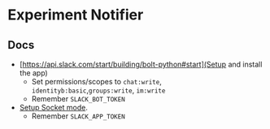 # Experiment Notifier

## Docs
- [https://api.slack.com/start/building/bolt-python#start](Setup and install the app)
  - Set permissions/scopes to `chat:write`, `identityb:basic`,`groups:write`, `im:write`
  - Remember `SLACK_BOT_TOKEN`
- [Setup Socket mode](https://api.slack.com/apis/connections/socket#sdks). 
  - Remember `SLACK_APP_TOKEN` 
